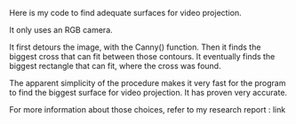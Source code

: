 Here is my code to find adequate surfaces for video projection.

It only uses an RGB camera.

It first detours the image, with the Canny() function. Then it finds the biggest cross that can fit between those contours. It eventually finds the biggest rectangle that can fit, where the cross was found.

The apparent simplicity of the procedure makes it very fast for the program to find the biggest surface for video projection. It has proven very accurate.

For more information about those choices, refer to my research report :
link
